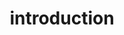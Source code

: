--- 
layout: intro
title: introduction
permalink: "/modules/introduction/"
video: CaseStudy1-HHsmall.mp4
background: intro.jpeg

objectives:
  - objective: Learners will analyze the components of primary health care
    application: Identifies differences between community heath settings and acute/residential practice settings

  - objective: Learners will differentiate between hazards and risks and potential mitigation strategies
    application: Adapts nursing practice to address unique health care needs of diverse HH clients.
    
  - objective: Learners will identify diverse practice settings
    application: Provides professional safe, competent, and ethical care when working autonomously or with multiples stakeholders in home/community setting.

  - objective: Learners will reflect on the role of the community health nurse, their role within the interprofessional team and ways of team communication
    application: Demonstrates the ability to focus on providing care in multiple home environments and settings with potential for multiples distractions and interruptions (e.g. noisy, multiples family members interrupting, pets, other hazards).

cases:
  - name: Call of Nature
    image: toilet.jpg
    url: call-of-nature
  - name: Bereaved
    image: breieved.jpg
    url: bereaved
  - name: Vebal Abuse
    image: verbalabuse.jpg
    url: vebal-abuse
  - name: Burnt Out
    image: burnout.jpg
    url: burnt-out

more:
  - title: Introduction
    image: pcc/HolisticCare2.jpg
    url: intro
  - title: Community Health
    image: pcc/CareoftheOlderAdult.jpg
    url: clinicians
  - title: Environment
    image: pcc/ManagingChronicConditions.jpg
    url: environment
  - title: Hand Hygiene
    image: pcc/CarePlanning.jpg
    url: care
  - title: Deliverables
    image: pcc/Deliverable.jpg
    url: deliverables
---